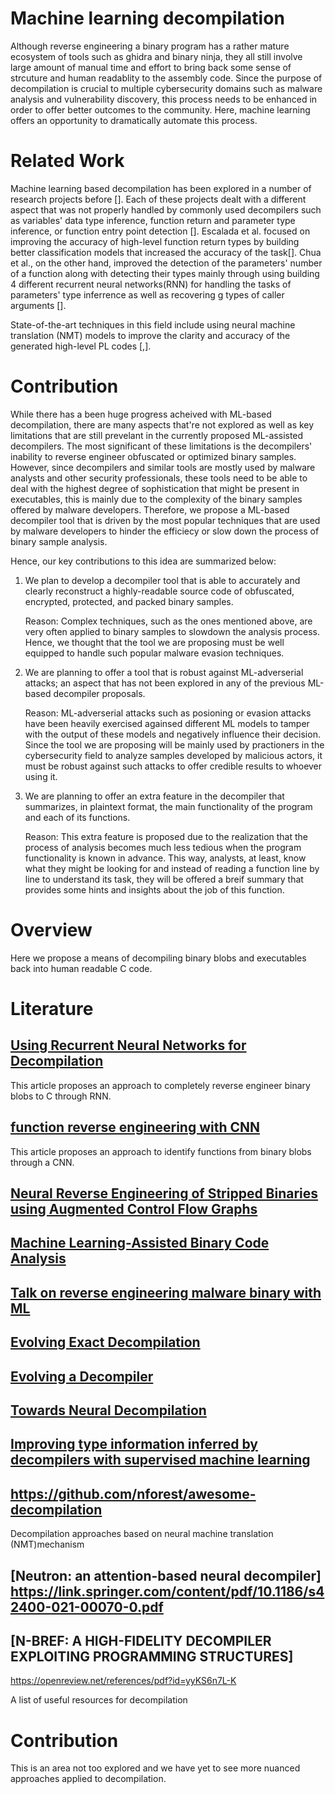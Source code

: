 # Machine learning decompilation

Although reverse engineering a binary program has a rather mature ecosystem of tools such as ghidra and binary ninja, they all still involve large amount of manual time and effort to bring back some sense of strcuture and human readablity to the assembly code.  Since the purpose of decompilation is crucial to multiple cybersecurity domains such as malware analysis and vulnerability discovery, this process needs to be enhanced in order to offer better outcomes to the community.
Here, machine learning offers an opportunity to dramatically automate this process.


# Related Work
Machine learning based decompilation has been explored in a number of research projects before []. Each of these projects dealt with a different aspect that was not properly handled by commonly used decompilers such as variables' data type inference, function return and parameter type inference, or function entry point detection []. Escalada et al. focused on improving the accuracy of high-level function return types by building better classification models that increased the accuracy of the task[]. Chua et al., on the other hand, improved the detection of the parameters' number of a function along with detecting their types mainly through using building 4 different recurrent neural networks(RNN) for handling the tasks of parameters' type inferrence as well as recovering g types of caller arguments [].

State-of-the-art techniques in this field include using neural machine translation (NMT) models to improve the clarity and accuracy of the generated high-level PL codes [,]. 


# Contribution 
While there has a been huge progress acheived with ML-based decompilation, there are many aspects that're not explored as well as key limitations that are still prevelant in the currently proposed ML-assisted decompilers. The most significant of these limitations is the decompilers' inability to reverse engineer obfuscated or optimized binary samples. However, since decompilers and similar tools are mostly used by malware analysts and other security professionals, these tools need to be able to deal with the highest degree of sophistication that might be present in executables, this is mainly due to the complexity of the binary samples offered by malware developers. Therefore, we propose a ML-based decompiler tool that is driven by the most popular techniques that are used by malware developers to hinder the efficiecy or slow down the process of binary sample analysis.

Hence, our key contributions to this idea are summarized below:

1. We plan to develop a decompiler tool that is able to accurately and clearly reconstruct a highly-readable source code of obfuscated, encrypted, protected, and packed binary samples.

	Reason: Complex techniques, such as the ones mentioned above, are very often applied to binary samples to slowdown the analysis process. Hence, we thought that the tool we are proposing must be well equipped to handle such popular malware evasion techniques. 


2. We are planning to offer a tool that is robust against ML-adverserial attacks; an aspect that has not been explored in any of the previous ML-based decompiler proposals.

	Reason: ML-adverserial attacks such as posioning or evasion attacks have been heavily exercised againsed different ML models to tamper with the output of these models and negatively influence their decision. Since the tool we are proposing will be mainly used by practioners in the cybersecurity field to analyze samples developed by malicious actors, it must be robust against such attacks to offer credible results to whoever using it. 


3. We are planning to offer an extra feature in the decompiler that summarizes, in plaintext format, the main functionality of the program and each of its functions. 
	
	Reason: This extra feature is proposed due to the realization that the process of analysis becomes much less tedious when the program functionality is known in advance. This way, analysts, at least, know what they might be looking for and instead of reading a function line by line to understand its task, they will be offered a breif summary that provides some hints and insights about the job of this function. 
	



# Overview

Here we propose a means of decompiling binary blobs and executables back into human readable C code.

# Literature

## [Using Recurrent Neural Networks for Decompilation](https://www.cs.unm.edu/~eschulte/data/katz-saner-2018-preprint.pdf)

This article proposes an approach to completely reverse engineer binary blobs to C through RNN.

## [function reverse engineering with CNN](https://towardsdatascience.com/cnn-for-reverse-engineering-an-approach-for-function-identification-1c6af88bca43)

This article proposes an approach to identify functions from binary blobs through a CNN.

## [Neural Reverse Engineering of Stripped Binaries using Augmented Control Flow Graphs](https://arxiv.org/pdf/1902.09122.pdf)



## [Machine Learning-Assisted Binary Code Analysis](http://pages.cs.wisc.edu/~jerryzhu/pub/nips07-abs.pdf)

## [Talk on reverse engineering malware binary with ML](https://www.blackhat.com/docs/us-15/materials/us-15-Davis-Deep-Learning-On-Disassembly.pdf)

## [Evolving Exact Decompilation](https://www.cs.unm.edu/~eschulte/data/bed.pdf)

## [Evolving a Decompiler](http://storm-country.com/blog/evo-deco)

## [Towards Neural Decompilation](https://arxiv.org/pdf/1905.08325.pdf)

## [Improving type information inferred by decompilers with supervised machine learning](https://arxiv.org/pdf/2101.08116.pdf)

## https://github.com/nforest/awesome-decompilation



Decompilation approaches based on neural machine translation (NMT)mechanism

## [Neutron: an attention-based neural decompiler] https://link.springer.com/content/pdf/10.1186/s42400-021-00070-0.pdf

## [N-BREF: A HIGH-FIDELITY DECOMPILER EXPLOITING PROGRAMMING STRUCTURES] 
https://openreview.net/references/pdf?id=yyKS6n7L-K

A list of useful resources for decompilation

# Contribution
This is an area not too explored and we have yet to see more nuanced approaches applied to decompilation.